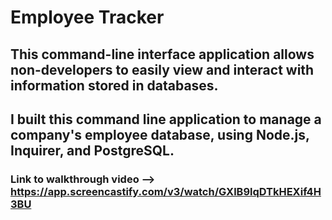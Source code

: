 # Employee Tracker
## This command-line interface application allows non-developers to easily view and interact with information stored in databases. 
## I built this command line application to manage a company's employee database, using Node.js, Inquirer, and PostgreSQL. 


### Link to walkthrough video --> https://app.screencastify.com/v3/watch/GXlB9lqDTkHEXif4H3BU

